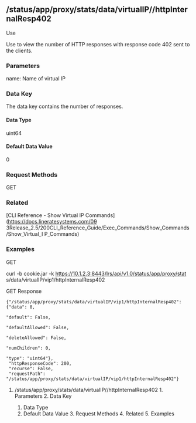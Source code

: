 ## /status/app/proxy/stats/data/virtualIP/<name>/httpInternalResp402

Use

Use to view the number of HTTP responses with response code 402 sent to the
clients.

### Parameters

name: Name of virtual IP

### Data Key

The data key contains the number of responses.

#### Data Type

uint64

#### Default Data Value

0

### Request Methods

GET

### Related

[CLI Reference - Show Virtual IP Commands](https://docs.lineratesystems.com/09
3Release_2.5/200CLI_Reference_Guide/Exec_Commands/Show_Commands/Show_Virtual_I
P_Commands)

### Examples

GET

curl -b cookie.jar -k https://10.1.2.3:8443/lrs/api/v1.0/status/app/proxy/stat
s/data/virtualIP/vip1/httpInternalResp402

GET Response

    
    {"/status/app/proxy/stats/data/virtualIP/vip1/httpInternalResp402": {"data": 0,
                                                                            "default": False,
                                                                            "defaultAllowed": False,
                                                                            "deleteAllowed": False,
                                                                            "numChildren": 0,
                                                                            "type": "uint64"},
     "httpResponseCode": 200,
     "recurse": False,
     "requestPath": "/status/app/proxy/stats/data/virtualIP/vip1/httpInternalResp402"}
    

  1. /status/app/proxy/stats/data/virtualIP/<name>/httpInternalResp402
    1. Parameters
    2. Data Key
      1. Data Type
      2. Default Data Value
    3. Request Methods
    4. Related
    5. Examples

